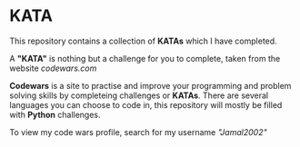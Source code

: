 # KATA

This repository contains a collection of __KATAs__ which I have completed.

A __"KATA"__ is nothing but a challenge for you to complete, taken from the website *codewars.com*

__Codewars__ is a site to practise and improve your programming and problem solving skills by completeing challenges or __KATAs__. There are several languages you can choose to code in, this repository will mostly be filled with __Python__ challenges.

To view my code wars profile, search for my username *"Jamal2002"*
